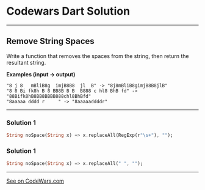 # Codewars Dart Solution
---
## Remove String Spaces

Write a function that removes the spaces from the string, then return the resultant string.

**Examples (input -> output)**
```
"8 j 8   mBliB8g  imjB8B8  jl  B" -> "8j8mBliB8gimjB8B8jlB"
"8 8 Bi fk8h B 8 BB8B B B  B888 c hl8 BhB fd" -> "88Bifk8hB8BB8BBBB888chl8BhBfd"
"8aaaaa dddd r     " -> "8aaaaaddddr"
```
---

### Solution 1
```dart
String noSpace(String x) => x.replaceAll(RegExp(r"\s+"), "");
```
### Solution 1
```dart
String noSpace(String x) => x.replaceAll(" ", "");
```

-------
[See on CodeWars.com](https://www.codewars.com/kata/57a0e5c372292dd76d000d7e/train/dart)

